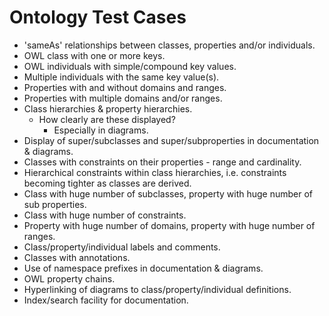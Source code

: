 # Ontology Test Cases #
 
* 'sameAs' relationships between classes, properties and/or individuals. 
* OWL class with one or more keys. 
* OWL individuals with simple/compound key values.
* Multiple individuals with the same key value(s).
* Properties with and without domains and ranges.
* Properties with multiple domains and/or ranges.
* Class hierarchies & property hierarchies.
	* How clearly are these displayed? 
		* Especially in diagrams. 
* Display of super/subclasses and super/subproperties in documentation & diagrams. 
* Classes with constraints on their properties - range and cardinality. 
* Hierarchical constraints within class hierarchies, i.e. constraints becoming tighter as classes are derived. 
* Class with huge number of subclasses, property with huge number of sub properties.
* Class with huge number of constraints.
* Property with huge number of domains, property with huge number of ranges.
* Class/property/individual labels and comments.
* Classes with annotations. 
* Use of namespace prefixes in documentation & diagrams. 
* OWL property chains. 
* Hyperlinking of diagrams to class/property/individual definitions.
* Index/search facility for documentation.
